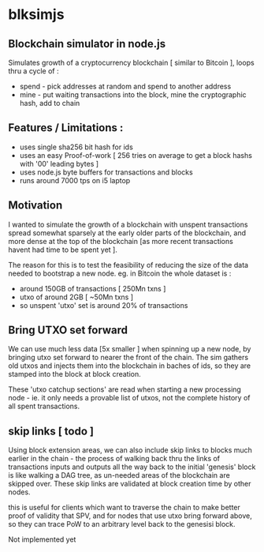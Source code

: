 # blksimjs


## Blockchain simulator in node.js

Simulates growth of a cryptocurrency blockchain [ similar to Bitcoin ], 
loops thru a cycle of :
* spend - pick addresses at random and spend to another address
* mine - put waiting transactions into the block, mine the cryptographic hash, add to chain

## Features / Limitations :

* uses single sha256 bit hash for ids
* uses an easy Proof-of-work [ 256 tries on average to get a block hashs with '00' leading bytes ]
* uses node.js byte buffers for transactions and blocks
* runs around 7000 tps on i5 laptop

## Motivation

I wanted to simulate the growth of a blockchain with unspent transactions spread 
somewhat sparsely at the early older parts of the blockchain, and more dense
at the top of the blockchain [as more recent transactions havent had time to be spent yet ].

The reason for this is to test the feasibility of reducing the size of the data 
needed to bootstrap a new node.  eg. in Bitcoin the whole dataset is :
* around 150GB of transactions [ 250Mn txns ]
* utxo of around 2GB [ ~50Mn txns ]
* so unspent 'utxo' set is around 20% of transactions

## Bring UTXO set forward

We can use much less data [5x smaller ] when spinning up a new node, by bringing utxo set forward to nearer the front of the chain.  The sim gathers old utxos and injects them into the blockchain in baches of ids, so they are stamped into the block at block creation.

These 'utxo catchup sections' are read when starting a new processing node -
ie. it only needs a provable list of utxos, not the complete history of all 
spent transactions.

## skip links [ todo ]

Using block extension areas, we can also include skip links to blocks much earlier in the chain -
the process of walking back thru the links of transactions inputs and outputs all the way back to the initial 'genesis' block
is like walking a DAG tree, as un-needed areas of the blockchain are skipped over.  These skip links are validated at block creation time by other nodes.   

this is useful for clients which want to traverse the chain to make better proof of validity that SPV, and for nodes that use utxo bring forward above, so they can trace PoW to an arbitrary level back to the genesisi block. 

Not implemented yet 

